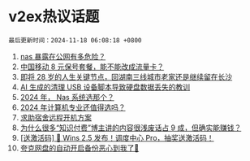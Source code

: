 # v2ex热议话题

`最后更新时间：2024-11-18 06:08:18 +0800`

1. [nas 暴露在公网有多危险？](https://www.v2ex.com/t/1090232)
1. [中国移动 8 元保号套餐，能不能改成流量卡？](https://www.v2ex.com/t/1090231)
1. [即将 28 岁的人生关键节点，回湖南三线城市老家还是继续留在长沙](https://www.v2ex.com/t/1090245)
1. [AI 生成的清理 USB 设备脚本导致硬盘数据丢失的教训](https://www.v2ex.com/t/1090230)
1. [2024 年， Nas 系统选那个？](https://www.v2ex.com/t/1090263)
1. [2024 年计算机专业还值得选吗？](https://www.v2ex.com/t/1090262)
1. [求助宿舍远程开机方案](https://www.v2ex.com/t/1090251)
1. [为什么很多“知识付费”博主讲的内容很浅废话占 9 成，但确实能赚钱？](https://www.v2ex.com/t/1090206)
1. [[送激活码] 🎉 Wins 2.5 发布！调度中心 Pro，抽奖送激活码！](https://www.v2ex.com/t/1090313)
1. [夸克网盘的自动开启备份恶心到我了🤢](https://www.v2ex.com/t/1090209)

